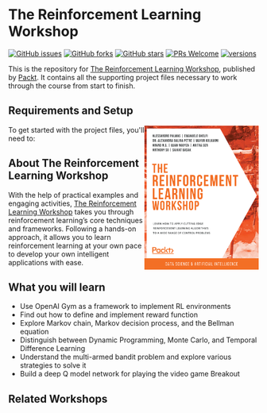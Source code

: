 # The Reinforcement Learning Workshop
[![GitHub issues](https://img.shields.io/github/issues/PacktWorkshops/The-Reinforcement-Learning-Workshop.svg)](https://github.com/PacktWorkshops/The-Reinforcement-Learning-Workshop/issues)
[![GitHub forks](https://img.shields.io/github/forks/PacktWorkshops/The-Reinforcement-Learning-Workshop.svg)](https://github.com/PacktWorkshops/The-Reinforcement-Learning-Workshop/network)
[![GitHub stars](https://img.shields.io/github/stars/PacktWorkshops/The-Reinforcement-Learning-Workshop.svg)](https://github.com/PacktWorkshops/The-Reinforcement-Learning-Workshop/stargazers)
[![PRs Welcome](https://img.shields.io/badge/PRs-welcome-brightgreen.svg)](https://github.com/PacktWorkshops/The-Reinforcement-Learning-Workshop/pulls)
[![versions](https://img.shields.io/pypi/pyversions/pybadges.svg)](https://www.python.org/downloads/)

This is the repository for [The Reinforcement Learning Workshop](https://www.amazon.com/Reinforcement-Learning-Workshop-cutting-edge-reinforcement-dp-1800200455/dp/1800200455/ref=mt_other?_encoding=UTF8&me=&qid=1611062513&utm_source=github&utm_medium=repository&utm_campaign=9781800200456&utm_term=Reinforcement%20Learning&utm_content=The%20Reinforcement%20Learning%20Workshop), published by [Packt](https://www.packtpub.com/?utm_source=github). It contains all the supporting project files necessary to work through the course from start to finish.

## Requirements and Setup
<a href="https://www.amazon.com/Reinforcement-Learning-Workshop-cutting-edge-reinforcement-dp-1800200455/dp/1800200455/ref=mt_other?_encoding=UTF8&me=&qid=1611062513&utm_source=github&utm_medium=repository&utm_campaign=9781800200456&utm_term=Reinforcement%20Learning&utm_content=The%20Reinforcement%20Learning%20Workshop"><img src="https://github.com/PacktWorkshops/Workshop-Covers/blob/master/B16182_The%20Reinforcement%20Learning%20Workshop.png" alt="The Reinforcement Learning Workshop" height="290px" width="230px" align="right" this.target="_blank"></a>

To get started with the project files, you'll need to:


## About The Reinforcement Learning Workshop
With the help of practical examples and engaging activities, [The Reinforcement Learning Workshop](https://www.amazon.com/Reinforcement-Learning-Workshop-cutting-edge-reinforcement-dp-1800200455/dp/1800200455/ref=mt_other?_encoding=UTF8&me=&qid=1611062513&utm_source=github&utm_medium=repository&utm_campaign=9781800200456&utm_term=Reinforcement%20Learning&utm_content=The%20Reinforcement%20Learning%20Workshop) takes you through reinforcement learning’s core techniques and frameworks. Following a hands-on approach, it allows you to learn reinforcement learning at your own pace to develop your own intelligent applications with ease.

## What you will learn
* Use OpenAI Gym as a framework to implement RL environments
* Find out how to define and implement reward function
* Explore Markov chain, Markov decision process, and the Bellman equation
* Distinguish between Dynamic Programming, Monte Carlo, and Temporal Difference Learning
* Understand the multi-armed bandit problem and explore various strategies to solve it
* Build a deep Q model network for playing the video game Breakout

## Related Workshops

